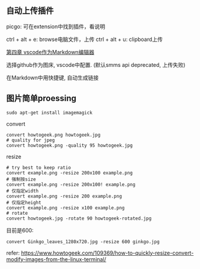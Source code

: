 ## 自动上传插件

picgo: 可在extension中找到插件，看说明

ctrl + alt + e: browse电脑文件，上传
ctrl + alt + u: clipboard上传

[第四章 vscode作为Markdown编辑器](https://www.jianshu.com/p/cb8d2194d5ef)

选择github作为图床, vscode中配置. (默认smms api deprecated, 上传失败)

在Markdown中用快捷键, 自动生成链接

## 图片简单proessing

```
sudo apt-get install imagemagick
```

convert
```
convert howtogeek.png howtogeek.jpg
# quality for jpeg
convert howtogeek.png -quality 95 howtogeek.jpg
```

resize

```
# try best to keep ratio
convert example.png -resize 200x100 example.png
# 强制按size
convert example.png -resize 200x100! example.png
# 仅指定width
convert example.png -resize 200 example.png
# 仅指定height
convert example.png -resize x100 example.png
# rotate
convert howtogeek.jpg -rotate 90 howtogeek-rotated.jpg
```

目前是600: 

```
convert Ginkgo_leaves_1280x720.jpg -resize 600 ginkgo.jpg
```
refer: https://www.howtogeek.com/109369/how-to-quickly-resize-convert-modify-images-from-the-linux-terminal/